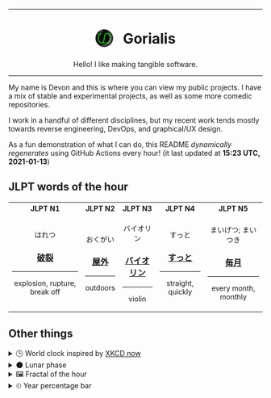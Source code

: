 ***

<h1 align="center">
<sub>
    <img src="readme/resources/avatar.png" height="36">
</sub>
&nbsp;
Gorialis
</h1>
<p align="center">
Hello! I like making tangible software.
</p>

***

My name is Devon and this is where you can view my public projects. I have a mix of stable and experimental projects, as well as some more comedic repositories.

I work in a handful of different disciplines, but my recent work tends mostly towards reverse engineering, DevOps, and graphical/UX design.

As a fun demonstration of what I can do, this README *dynamically regenerates* using GitHub Actions every hour! (it last updated at **15:23 UTC, 2021-01-13**)

<h2>JLPT words of the hour</h2>
<table>
    <tr>
        <th>JLPT N1</th>
        <th>JLPT N2</th>
        <th>JLPT N3</th>
        <th>JLPT N4</th>
        <th>JLPT N5</th>
    </tr>
    <tr>
        <td>
            <p align="center">はれつ</p>
            <h3 align="center"><b><a href="https://jisho.org/search/%E7%A0%B4%E8%A3%82">破裂</a></b></h3>
            <hr>
            <p align="center">explosion,<wbr> rupture,<wbr> break off</p>
        </td>
        <td>
            <p align="center">おくがい</p>
            <h3 align="center"><b><a href="https://jisho.org/search/%E5%B1%8B%E5%A4%96">屋外</a></b></h3>
            <hr>
            <p align="center">outdoors</p>
        </td>
        <td>
            <p align="center">バイオリン</p>
            <h3 align="center"><b><a href="https://jisho.org/search/%E3%83%90%E3%82%A4%E3%82%AA%E3%83%AA%E3%83%B3">バイオリン</a></b></h3>
            <hr>
            <p align="center">violin</p>
        </td>
        <td>
            <p align="center">すっと</p>
            <h3 align="center"><b><a href="https://jisho.org/search/%E3%81%99%E3%81%A3%E3%81%A8">すっと</a></b></h3>
            <hr>
            <p align="center">straight,<wbr> quickly</p>
        </td>
        <td>
            <p align="center">まいげつ; まいつき</p>
            <h3 align="center"><b><a href="https://jisho.org/search/%E6%AF%8E%E6%9C%88">毎月</a></b></h3>
            <hr>
            <p align="center">every month,<wbr> monthly</p>
        </td>
    </tr>
</table>

<h2>Other things</h2>
<details>
<summary>🕒  World clock inspired by <a href="https://xkcd.com/now">XKCD now</a></summary>

> <img src="generated/now.png" width="512">

</details>
<details>
<summary>🌑 Lunar phase</summary>

The moon is approximately 3.51% through its phase (New Moon).

</details>
<details>
<summary>&#x1f5bc; Fractal of the hour</summary>

> <img src="generated/fractal.png" width="512">

</details>
<details>
<summary>&#x23f2; Year percentage bar</summary>
<pre><code>2021 [▁▁▁▁▁▁▁▁▁▁▁▁▁▁▁▁▁▁▁▁] 3.46%</code></pre>
</details>
